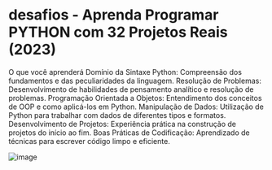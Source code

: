 # desafios - Aprenda Programar PYTHON com 32 Projetos Reais (2023)

O que você aprenderá
Domínio da Sintaxe Python: Compreensão dos fundamentos e das peculiaridades da linguagem.
Resolução de Problemas: Desenvolvimento de habilidades de pensamento analítico e resolução de problemas.
Programação Orientada a Objetos: Entendimento dos conceitos de OOP e como aplicá-los em Python.
Manipulação de Dados: Utilização de Python para trabalhar com dados de diferentes tipos e formatos.
Desenvolvimento de Projetos: Experiência prática na construção de projetos do início ao fim.
Boas Práticas de Codificação: Aprendizado de técnicas para escrever código limpo e eficiente.

![image](https://github.com/SelmaCantelli/desafios/assets/77678430/47f2b0c5-cd93-4d78-91bc-3633aac8e38e)
